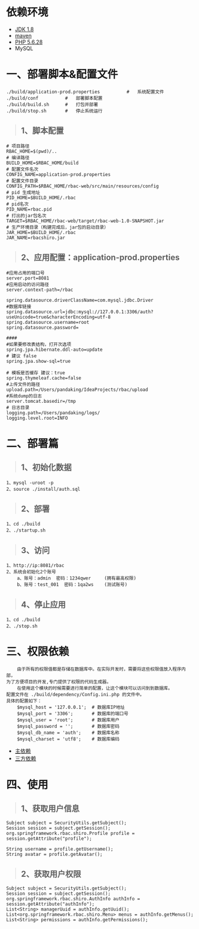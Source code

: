 # 依赖环境
*   [JDK 1.8](http://www.oracle.com/technetwork/java/javase/downloads/jdk8-downloads-2133151.html)
*   [maven](http://maven.apache.org/download.cgi)
*   [PHP 5.6.28](http://php.net/downloads.php)
*   MySQL

# 一、部署脚本&配置文件
	./build/application-prod.properties          #   系统配置文件
	./build/conf          #   部署脚本配置
	./build/build.sh      #   打包并部署
	./build/stop.sh       #   停止系统运行
>  ## 1、脚本配置
	# 项目路径
	RBAC_HOME=$(pwd)/..
	# 编译路径
	BUILD_HOME=$RBAC_HOME/build
	# 配置文件名次
	CONFIG_NAME=application-prod.properties
	# 配置文件目录
	CONFIG_PATH=$RBAC_HOME/rbac-web/src/main/resources/config
	# pid 生成地址
	PID_HOME=$BUILD_HOME/.rbac
	# pid名次
	PID_NAME=rbac.pid		
	# 打出的jar包名次
	TARGET=$RBAC_HOME/rbac-web/target/rbac-web-1.0-SNAPSHOT.jar
	# 生产环境目录（构建完成后，jar包的启动目录）
	JAR_HOME=$BUILD_HOME/.rbac      
	JAR_NAME=rbacshiro.jar

> ## 2、应用配置：application-prod.properties
	#应用占用的端口号
	server.port=8081
	#应用启动的访问路径
	server.context-path=/rbac
	
	spring.datasource.driverClassName=com.mysql.jdbc.Driver
	#数据库链接
	spring.datasource.url=jdbc:mysql://127.0.0.1:3306/auth?useUnicode=true&characterEncoding=utf-8
	spring.datasource.username=root
	spring.datasource.password=
	
	####
	#如果要修改表结构，打开次选项
	spring.jpa.hibernate.ddl-auto=update
	# 建议 false
	spring.jpa.show-sql=true
	
	# 模板是否缓存 建议：true
	spring.thymeleaf.cache=false
	#上传文件的路径
	upload.path=/Users/pandaking/IdeaProjects/rbac/upload
	#系统dump的日志
	server.tomcat.basedir=/tmp
	# 日志目录
	logging.path=/Users/pandaking/logs/
	logging.level.root=INFO

# 二、部署篇

> ## 1、初始化数据
    1、mysql -uroot -p
    2、source ./install/auth.sql
> ## 2、部署
    1、cd ./build
    2、./startup.sh
> ## 3、访问
    1、http://ip:8081/rbac
    2、系统会初始化2个账号
        a、账号：admin  密码：1234qwer     (拥有最高权限)
        b、账号：test_001  密码：1qa2ws    (测试账号)
> ## 4、停止应用
    1、cd ./build
    2、./stop.sh

# 三、权限依赖
        由于所有的权限值都是存储在数据库中。在实际开发时，需要将这些权限值放入程序内部，
    为了方便项目的开发,专门提供了权限的代码生成器。
        在使用这个模块的时候需要进行简单的配置，让这个模块可以访问到到数据库。
    配置文件在 ./build/dependency/Config.ini.php 的文件中。
    具体的配置如下：
        $mysql_host = '127.0.0.1';  # 数据库IP地址
        $mysql_port = '3306';       # 数据库的端口号
        $mysql_user = 'root';       # 数据库用户
        $mysql_password = '';       # 数据库密码
        $mysql_db_name = 'auth';    # 数据库名称
        $mysql_charset = 'utf8';    # 数据库编码
        
*   [主依赖](MainDependency.md)
*   [三方依赖](ThirdDependency.md)


# 四、使用

>## 1、获取用户信息
    Subject subject = SecurityUtils.getSubject();
    Session session = subject.getSession();
    org.springframework.rbac.shiro.Profile profile = session.getAttribute("profile");
    
    String username = profile.getUsername();
    String avatar = profile.getAvatar();
    
>## 2、获取用户权限
    Subject subject = SecurityUtils.getSubject();
    Session session = subject.getSession();
    org.springframework.rbac.shiro.AuthInfo authInfo = session.getAttribute("authInfo");
    List<String> managerUuid = authInfo.getUuid();
    List<org.springframework.rbac.shiro.Menu> menus = authInfo.getMenus();
    List<String> permissions = authInfo.getPermissions();
